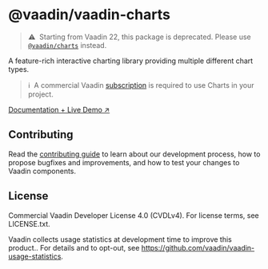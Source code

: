 # @vaadin/vaadin-charts

> ⚠️&nbsp; Starting from Vaadin 22, this package is deprecated.
> Please use [`@vaadin/charts`](https://www.npmjs.com/package/@vaadin/charts) instead.

A feature-rich interactive charting library providing multiple different chart types.

> ℹ️&nbsp; A commercial Vaadin [subscription](https://vaadin.com/pricing) is required to use Charts in your project.

[Documentation + Live Demo ↗](https://charts.demo.vaadin.com/vaadin-charts/)

## Contributing

Read the [contributing guide](https://vaadin.com/docs/latest/contributing/overview) to learn about our development process, how to propose bugfixes and improvements, and how to test your changes to Vaadin components.

## License

Commercial Vaadin Developer License 4.0 (CVDLv4). For license terms, see LICENSE.txt.

Vaadin collects usage statistics at development time to improve this product..
For details and to opt-out, see https://github.com/vaadin/vaadin-usage-statistics.
